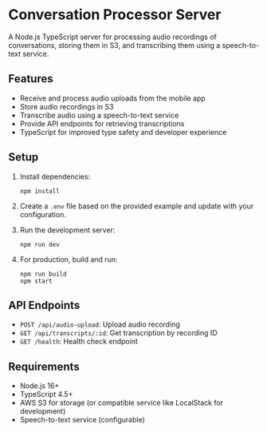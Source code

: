 # Conversation Processor Server

A Node.js TypeScript server for processing audio recordings of conversations, storing them in S3, and transcribing them using a speech-to-text service.

## Features

- Receive and process audio uploads from the mobile app
- Store audio recordings in S3
- Transcribe audio using a speech-to-text service
- Provide API endpoints for retrieving transcriptions
- TypeScript for improved type safety and developer experience

## Setup

1. Install dependencies:
   ```
   npm install
   ```

2. Create a `.env` file based on the provided example and update with your configuration.

3. Run the development server:
   ```
   npm run dev
   ```

4. For production, build and run:
   ```
   npm run build
   npm start
   ```

## API Endpoints

- `POST /api/audio-upload`: Upload audio recording
- `GET /api/transcripts/:id`: Get transcription by recording ID
- `GET /health`: Health check endpoint

## Requirements

- Node.js 16+
- TypeScript 4.5+
- AWS S3 for storage (or compatible service like LocalStack for development)
- Speech-to-text service (configurable)

